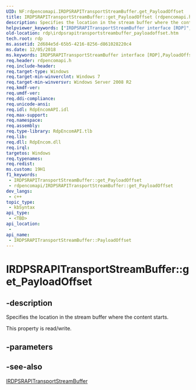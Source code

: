 ```yaml
---
UID: NF:rdpencomapi.IRDPSRAPITransportStreamBuffer.get_PayloadOffset
title: IRDPSRAPITransportStreamBuffer::get_PayloadOffset (rdpencomapi.h)
description: Specifies the location in the stream buffer where the content starts.
helpviewer_keywords: ["IRDPSRAPITransportStreamBuffer interface [RDP]","PayloadOffset property","IRDPSRAPITransportStreamBuffer.PayloadOffset","IRDPSRAPITransportStreamBuffer.get_PayloadOffset","IRDPSRAPITransportStreamBuffer::PayloadOffset","IRDPSRAPITransportStreamBuffer::get_PayloadOffset","IRDPSRAPITransportStreamBuffer::put_PayloadOffset","PayloadOffset property [RDP]","PayloadOffset property [RDP]","IRDPSRAPITransportStreamBuffer interface","get_PayloadOffset","rdp.irdpsrapitransportstreambuffer_payloadoffset","rdpencomapi/IRDPSRAPITransportStreamBuffer::PayloadOffset","rdpencomapi/IRDPSRAPITransportStreamBuffer::get_PayloadOffset","rdpencomapi/IRDPSRAPITransportStreamBuffer::put_PayloadOffset"]
old-location: rdp\irdpsrapitransportstreambuffer_payloadoffset.htm
tech.root: rdp
ms.assetid: 2d684e5d-65b5-4216-8256-d861028220c4
ms.date: 12/05/2018
ms.keywords: IRDPSRAPITransportStreamBuffer interface [RDP],PayloadOffset property, IRDPSRAPITransportStreamBuffer.PayloadOffset, IRDPSRAPITransportStreamBuffer.get_PayloadOffset, IRDPSRAPITransportStreamBuffer::PayloadOffset, IRDPSRAPITransportStreamBuffer::get_PayloadOffset, IRDPSRAPITransportStreamBuffer::put_PayloadOffset, PayloadOffset property [RDP], PayloadOffset property [RDP],IRDPSRAPITransportStreamBuffer interface, get_PayloadOffset, rdp.irdpsrapitransportstreambuffer_payloadoffset, rdpencomapi/IRDPSRAPITransportStreamBuffer::PayloadOffset, rdpencomapi/IRDPSRAPITransportStreamBuffer::get_PayloadOffset, rdpencomapi/IRDPSRAPITransportStreamBuffer::put_PayloadOffset
req.header: rdpencomapi.h
req.include-header: 
req.target-type: Windows
req.target-min-winverclnt: Windows 7
req.target-min-winversvr: Windows Server 2008 R2
req.kmdf-ver: 
req.umdf-ver: 
req.ddi-compliance: 
req.unicode-ansi: 
req.idl: RdpEncomAPI.idl
req.max-support: 
req.namespace: 
req.assembly: 
req.type-library: RdpEncomAPI.tlb
req.lib: 
req.dll: RdpEncom.dll
req.irql: 
targetos: Windows
req.typenames: 
req.redist: 
ms.custom: 19H1
f1_keywords:
 - IRDPSRAPITransportStreamBuffer::get_PayloadOffset
 - rdpencomapi/IRDPSRAPITransportStreamBuffer::get_PayloadOffset
dev_langs:
 - c++
topic_type:
 - kbSyntax
api_type:
 - <TBD>
api_location:
 - 
api_name:
 - IRDPSRAPITransportStreamBuffer::PayloadOffset
---
```


# IRDPSRAPITransportStreamBuffer::get_PayloadOffset


## -description

Specifies the location in the stream buffer where  the content starts.

This property is read/write.

## -parameters

## -see-also

<a href="/windows/desktop/api/rdpencomapi/nn-rdpencomapi-irdpsrapitransportstreambuffer">IRDPSRAPITransportStreamBuffer</a>